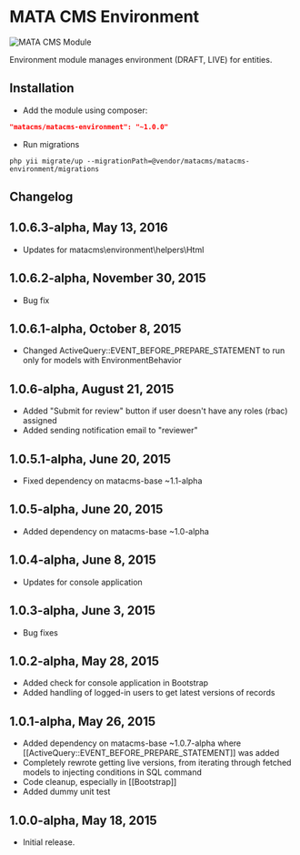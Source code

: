 MATA CMS Environment
==========================================

![MATA CMS Module](https://s3-eu-west-1.amazonaws.com/qi-interactive/assets/mata-cms/gear-mata-logo%402x.png)


Environment module manages environment (DRAFT, LIVE) for entities.


Installation
------------

- Add the module using composer:

```json
"matacms/matacms-environment": "~1.0.0"
```

-  Run migrations
```
php yii migrate/up --migrationPath=@vendor/matacms/matacms-environment/migrations
```


Changelog
---------

## 1.0.6.3-alpha, May 13, 2016

- Updates for matacms\environment\helpers\Html

## 1.0.6.2-alpha, November 30, 2015

- Bug fix

## 1.0.6.1-alpha, October 8, 2015

- Changed ActiveQuery::EVENT_BEFORE_PREPARE_STATEMENT to run only for models with EnvironmentBehavior  

## 1.0.6-alpha, August 21, 2015

- Added "Submit for review" button if user doesn't have any roles (rbac) assigned
- Added sending notification email to "reviewer"

## 1.0.5.1-alpha, June 20, 2015

- Fixed dependency on matacms-base ~1.1-alpha

## 1.0.5-alpha, June 20, 2015

- Added dependency on matacms-base ~1.0-alpha

## 1.0.4-alpha, June 8, 2015

- Updates for console application

## 1.0.3-alpha, June 3, 2015

- Bug fixes


## 1.0.2-alpha, May 28, 2015

- Added check for console application in Bootstrap
- Added handling of logged-in users to get latest versions of records

## 1.0.1-alpha, May 26, 2015

- Added dependency on matacms-base ~1.0.7-alpha where [[ActiveQuery::EVENT_BEFORE_PREPARE_STATEMENT]] was added
- Completely rewrote getting live versions, from iterating through fetched models to injecting conditions in SQL command
- Code cleanup, especially in [[Bootstrap]]
- Added dummy unit test

## 1.0.0-alpha, May 18, 2015

- Initial release.
